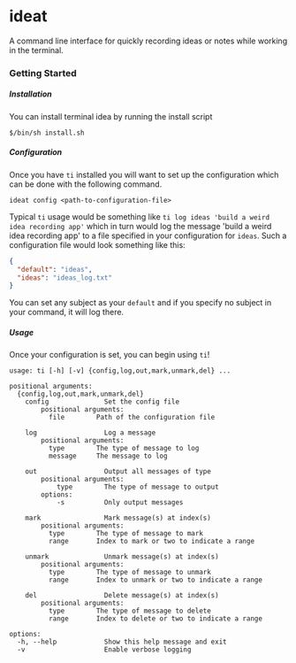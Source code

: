 # ideat
A command line interface for quickly recording ideas or notes while working in the terminal.

### Getting Started
##### Installation
You can install terminal idea by running the install script

```commandline
$/bin/sh install.sh
```

##### Configuration
Once you have `ti` installed you will want to set up the configuration which can be done with the following command.

`ideat config <path-to-configuration-file>`

Typical `ti` usage would be something like `ti log ideas 'build a weird idea recording app'` which in turn would log the 
message 'build a weird idea recording app' to a file specified in your configuration for `ideas`. Such a configuration
file would look something like this:

```json
{
  "default": "ideas",
  "ideas": "ideas_log.txt"
}
```

You can set any subject as your `default` and if you specify no subject in your command, it will log there.

##### Usage
Once your configuration is set, you can begin using `ti`! 

```commandline
usage: ti [-h] [-v] {config,log,out,mark,unmark,del} ...

positional arguments:
  {config,log,out,mark,unmark,del}
    config              Set the config file
        positional arguments:
          file        Path of the configuration file

    log                 Log a message
        positional arguments:
          type        The type of message to log
          message     The message to log

    out                 Output all messages of type
        positional arguments:
            type        The type of message to output
        options:
            -s          Only output messages

    mark                Mark message(s) at index(s)
        positional arguments:
          type        The type of message to mark
          range       Index to mark or two to indicate a range
          
    unmark              Unmark message(s) at index(s)
        positional arguments:
          type        The type of message to unmark
          range       Index to unmark or two to indicate a range

    del                 Delete message(s) at index(s)
        positional arguments:
          type        The type of message to delete
          range       Index to delete or two to indicate a range

options:
  -h, --help            Show this help message and exit
  -v                    Enable verbose logging

```
